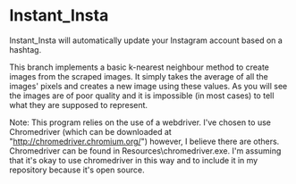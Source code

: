 # Instant_Insta
Instant_Insta will automatically update your Instagram account based on a hashtag.

This branch implements a basic k-nearest neighbour method to create images from the scraped images.
It simply takes the average of all the images' pixels and creates a new image using these values.
As you will see the images are of poor quality and it is impossible (in most cases) to tell what they are supposed to represent.

Note:
This program relies on the use of a webdriver. I've chosen to use Chromedriver (which can be downloaded at "http://chromedriver.chromium.org/") however, I believe there are others. Chromedriver can be found in Resources\chromedriver.exe.
I'm assuming that it's okay to use chromedriver in this way and to include it in my repository because it's open source.
